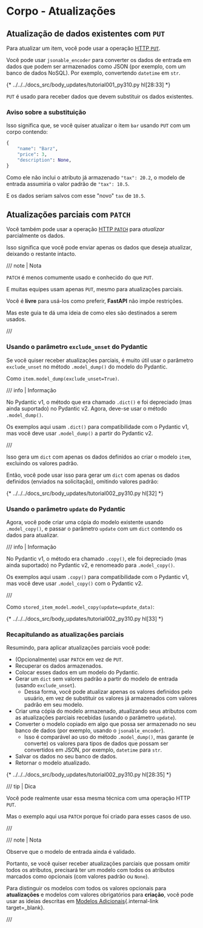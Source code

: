 # Corpo - Atualizações

## Atualização de dados existentes com `PUT`

Para atualizar um item, você pode usar a operação <a href="https://developer.mozilla.org/en-US/docs/Web/HTTP/Methods/PUT" class="external-link" target="_blank">HTTP `PUT`</a>.

Você pode usar `jsonable_encoder` para converter os dados de entrada em dados que podem ser armazenados como JSON (por exemplo, com um banco de dados NoSQL). Por exemplo, convertendo `datetime` em `str`.

{* ../../../docs_src/body_updates/tutorial001_py310.py hl[28:33] *}

`PUT` é usado para receber dados que devem substituir os dados existentes.

### Aviso sobre a substituição

Isso significa que, se você quiser atualizar o item `bar` usando `PUT` com um corpo contendo:

```Python
{
    "name": "Barz",
    "price": 3,
    "description": None,
}
```

Como ele não inclui o atributo já armazenado `"tax": 20.2`, o modelo de entrada assumiria o valor padrão de `"tax": 10.5`.

E os dados seriam salvos com esse "novo" `tax` de `10.5`.

## Atualizações parciais com `PATCH`

Você também pode usar a operação <a href="https://developer.mozilla.org/en-US/docs/Web/HTTP/Methods/PATCH" class="external-link" target="_blank">HTTP `PATCH`</a> para *atualizar* parcialmente os dados.

Isso significa que você pode enviar apenas os dados que deseja atualizar, deixando o restante intacto.

/// note | Nota

`PATCH` é menos comumente usado e conhecido do que `PUT`.

E muitas equipes usam apenas `PUT`, mesmo para atualizações parciais.

Você é **livre** para usá-los como preferir, **FastAPI** não impõe restrições.

Mas este guia te dá uma ideia de como eles são destinados a serem usados.

///

### Usando o parâmetro `exclude_unset` do Pydantic

Se você quiser receber atualizações parciais, é muito útil usar o parâmetro `exclude_unset` no método `.model_dump()` do modelo do Pydantic.

Como `item.model_dump(exclude_unset=True)`.

/// info | Informação

No Pydantic v1, o método que era chamado `.dict()` e foi depreciado (mas ainda suportado) no Pydantic v2. Agora, deve-se usar o método `.model_dump()`.

Os exemplos aqui usam `.dict()` para compatibilidade com o Pydantic v1, mas você deve usar `.model_dump()` a partir do Pydantic v2.

///

Isso gera um `dict` com apenas os dados definidos ao criar o modelo `item`, excluindo os valores padrão.

Então, você pode usar isso para gerar um `dict` com apenas os dados definidos (enviados na solicitação), omitindo valores padrão:

{* ../../../docs_src/body_updates/tutorial002_py310.py hl[32] *}

### Usando o parâmetro `update` do Pydantic

Agora, você pode criar uma cópia do modelo existente usando `.model_copy()`, e passar o parâmetro `update` com um `dict` contendo os dados para atualizar.

/// info | Informação

No Pydantic v1, o método era chamado `.copy()`, ele foi depreciado (mas ainda suportado) no Pydantic v2, e renomeado para `.model_copy()`.

Os exemplos aqui usam `.copy()` para compatibilidade com o Pydantic v1, mas você deve usar `.model_copy()` com o Pydantic v2.

///

Como `stored_item_model.model_copy(update=update_data)`:

{* ../../../docs_src/body_updates/tutorial002_py310.py hl[33] *}

### Recapitulando as atualizações parciais

Resumindo, para aplicar atualizações parciais você pode:

* (Opcionalmente) usar `PATCH` em vez de `PUT`.
* Recuperar os dados armazenados.
* Colocar esses dados em um modelo do Pydantic.
* Gerar um `dict` sem valores padrão a partir do modelo de entrada (usando `exclude_unset`).
    * Dessa forma, você pode atualizar apenas os valores definidos pelo usuário, em vez de substituir os valores já armazenados com valores padrão em seu modelo.
* Criar uma cópia do modelo armazenado, atualizando seus atributos com as atualizações parciais recebidas (usando o parâmetro `update`).
* Converter o modelo copiado em algo que possa ser armazenado no seu banco de dados (por exemplo, usando o `jsonable_encoder`).
    * Isso é comparável ao uso do método `.model_dump()`, mas garante (e converte) os valores para tipos de dados que possam ser convertidos em JSON, por exemplo, `datetime` para `str`.
* Salvar os dados no seu banco de dados.
* Retornar o modelo atualizado.

{* ../../../docs_src/body_updates/tutorial002_py310.py hl[28:35] *}

/// tip | Dica

Você pode realmente usar essa mesma técnica com uma operação HTTP `PUT`.

Mas o exemplo aqui usa `PATCH` porque foi criado para esses casos de uso.

///

/// note | Nota

Observe que o modelo de entrada ainda é validado.

Portanto, se você quiser receber atualizações parciais que possam omitir todos os atributos, precisará ter um modelo com todos os atributos marcados como opcionais (com valores padrão ou `None`).

Para distinguir os modelos com todos os valores opcionais para **atualizações** e modelos com valores obrigatórios para **criação**, você pode usar as ideias descritas em [Modelos Adicionais](extra-models.md){.internal-link target=_blank}.

///
